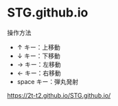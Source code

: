 # STG.github.io

操作方法
- ↑ キー：上移動
- ↓ キー：下移動
- → キー：左移動
- ← キー：右移動
- space キー：弾丸発射

https://2t-t2.github.io/STG.github.io/
